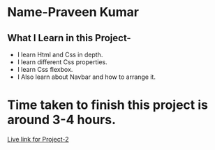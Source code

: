 # Name-Praveen Kumar 

 ## What I Learn in this Project-


- I learn Html and Css in depth.
- I learn different Css properties.
- I learn Css flexbox.
- I Also learn about Navbar and how to arrange it.

# Time taken to finish this project is around 3-4 hours.

[Live link for Project-2](https://tubular-sundae-05a509.netlify.app/)


